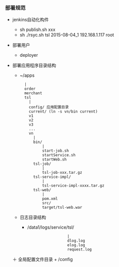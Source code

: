 ### 部署规范

+ jenkins自动化构件
	+ sh publish.sh xxx
	+ sh ./rsyc.sh tsl 2015-08-04_1 192.168.1.117 root

+ 部署用户

	+ deployer
	
+ 部署应用程序目录结构

	+ ~/apps
	
			|
		 	order
		 	merchant
		 	tsl
		 	  |
		 	  config/ 应用配置目录
		 	  current/ (ln -s vn/bin current)
		 	  v1
		 	  v2
		 	  v3
		 	  ...
		 	  vn
		 	  	|
		 	  	bin/
		 	  		|
		 	  		start-job.sh
		 	  		startService.sh
		 	  		startWeb.sh
		 	  	tsl-job/
		 	  		|
		 	  		tsl-job-xxx.tar.gz
		 	  	tsl-service-impl/
		 	  		|
		 	  		tsl-service-impl-xxxx.tar.gz
		 	  	tsl-web/
		 	  		|
		 			pom.xml
		 			src/
		 			target/tsl-web.war
		 	  			
	+ 日志目录结构
		+ /data1/logs/service/tsl/
		
								|
								dlog.log
								elog.log
								request.log
	＋ 全局配置文件目录
		+ /config

